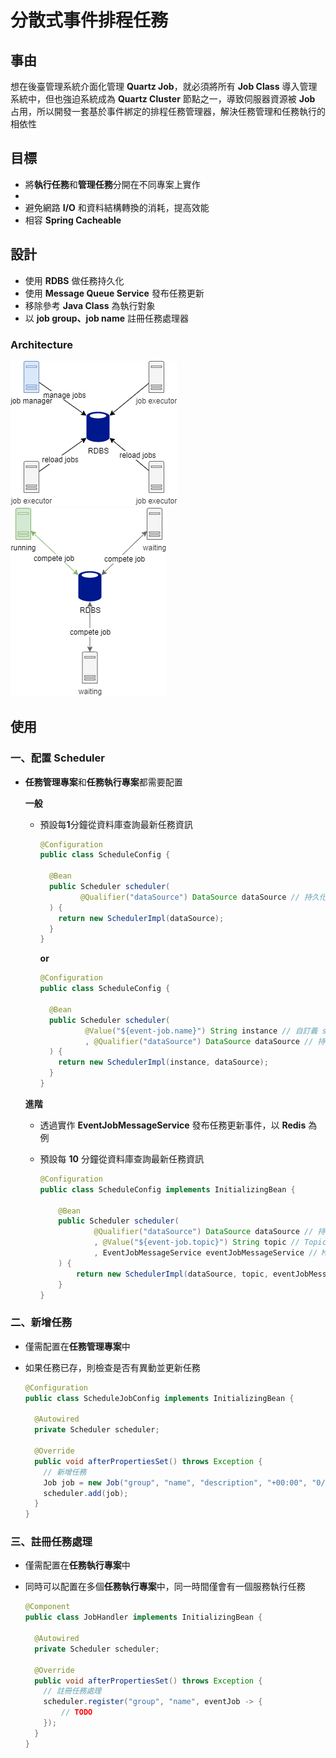 # 分散式事件排程任務

## 事由

想在後臺管理系統介面化管理 **Quartz Job**，就必須將所有 **Job Class** 導入管理系統中，但也強迫系統成為 **Quartz Cluster** 節點之一，導致伺服器資源被 **Job** 占用，所以開發一套基於事件綁定的排程任務管理器，解決任務管理和任務執行的相依性

## 目標

- 將**執行任務**和**管理任務**分開在不同專案上實作
- 
- 避免網路 __I/O__ 和資料結構轉換的消耗，提高效能
- 相容 __Spring Cacheable__


## 設計

- 使用 **RDBS** 做任務持久化
- 使用 **Message Queue Service** 發布任務更新
- 移除參考 **Java Class** 為執行對象
- 以 **job group、job name** 註冊任務處理器

### Architecture

![](./images/event_job.png)
![](./images/job_running.png)

## 使用

### 一、配置 **Scheduler**
  
  * **任務管理專案**和**任務執行專案**都需要配置
  
    **一般**

    * 預設每**1**分鐘從資料庫查詢最新任務資訊

      ```java
      @Configuration
      public class ScheduleConfig {

        @Bean
        public Scheduler scheduler(
               @Qualifier("dataSource") DataSource dataSource // 持久化資料庫來源
        ) {
          return new SchedulerImpl(dataSource);
        }
      }
      ```
      
      **or**
      
      ```java
      @Configuration
      public class ScheduleConfig {

        @Bean
        public Scheduler scheduler(
                @Value("${event-job.name}") String instance // 自訂義 schedule instance 名稱
                , @Qualifier("dataSource") DataSource dataSource // 持久化資料庫來源
        ) {
          return new SchedulerImpl(instance, dataSource);
        }
      }
      
      ```
  
    **進階**

      * 透過實作 **EventJobMessageService** 發布任務更新事件，以 **Redis** 為例
      * 預設每 **10** 分鐘從資料庫查詢最新任務資訊
      
        ```java
        @Configuration
        public class ScheduleConfig implements InitializingBean {

            @Bean
            public Scheduler scheduler(
                    @Qualifier("dataSource") DataSource dataSource // 持久化資料庫來源
                    , @Value("${event-job.topic}") String topic // Topic
                    , EventJobMessageService eventJobMessageService // MessageService
            ) {
                return new SchedulerImpl(dataSource, topic, eventJobMessageService);
            }
        }
        ```
      

### 二、新增任務
  
  * 僅需配置在**任務管理專案**中
  * 如果任務已存，則檢查是否有異動並更新任務

    ```java
    @Configuration
    public class ScheduleJobConfig implements InitializingBean {

      @Autowired
      private Scheduler scheduler;

      @Override
      public void afterPropertiesSet() throws Exception {
        // 新增任務
        Job job = new Job("group", "name", "description", "+00:00", "0/1 * * * * ?", true, null);
        scheduler.add(job);
      }
    }
    ```

### 三、註冊任務處理
  
  * 僅需配置在**任務執行專案**中
  * 同時可以配置在多個**任務執行專案**中，同一時間僅會有一個服務執行任務

    ```java
    @Component
    public class JobHandler implements InitializingBean {

      @Autowired
      private Scheduler scheduler;

      @Override
      public void afterPropertiesSet() throws Exception {
        // 註冊任務處理
        scheduler.register("group", "name", eventJob -> {
            // TODO
        });
      }
    }
    ```
